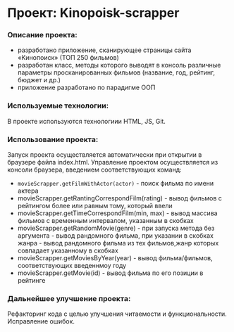 # Проект: Kinopoisk-scrapper

### Описание проекта:

- разработано приложение, сканирующее страницы сайта «Кинопоиск» (ТОП 250 фильмов)
- разработан класс, методы которого выводят в консоль различные параметры просканированных фильмов (название, год, рейтинг, бюджет и др.)
- приложение разработано по парадигме ООП

### Используемые технологии:

В проекте используются технологиии HTML, JS, Git.

### Использование проекта:

Запуск проекта осуществляется автоматически при открытии в браузере файла index.html. Управление проектом осуществляется из консоли браузера, введением соответствующих команд:
- ``` movieScrapper.getFilmWithActor(actor) ``` - поиск фильма по имени актера
- movieScrapper.getRantingCorrespondFilm(rating) - вывод фильмов с рейтингом более или равным тому, который ввели
- movieScrapper.getTimeCorrespondFilm(min, max) - вывод массива фильмов с временным интервалом, указанным в скобках
- movieScrapper.getRandomMovie(genre) - при запуска метода без аргумента - вывод рандомного фильма, при указании в скобках жанра - вывод рандомного фильма из тех фильмов,жанр которых совпадает указанному в скобках
- movieScrapper.getMoviesByYear(year) - вывод фильма/фильмов, соответствующих введеннмоу году
-  movieScrapper.getMovie(id) - вывод фильма по его позиции в рейтинге

### Дальнейшее улучшение проекта:

Рефакторинг кода с целью улучшения читаемости и функциональности. Исправление ошибок.
